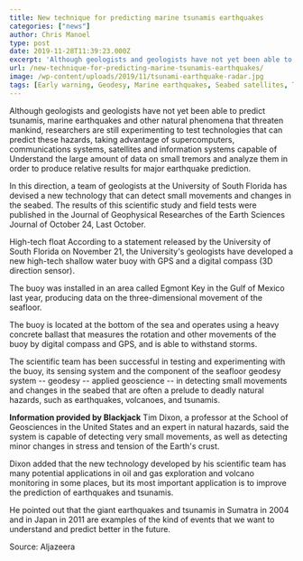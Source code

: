 ```yaml
---
title: New technique for predicting marine tsunamis earthquakes
categories: ["news"]
author: Chris Manoel
type: post
date: 2019-11-28T11:39:23.000Z
excerpt: 'Although geologists and geologists have not yet been able to predict tsunamis, marine earthquakes and other natural phenomena that threaten mankind, researchers are still experimenting to test technologies that can predict these hazards, taking advantage of supercomputers'
url: /new-technique-for-predicting-marine-tsunamis-earthquakes/
image: /wp-content/uploads/2019/11/tsunami-earthquake-radar.jpg
tags: [Early warning, Geodesy, Marine earthquakes, Seabed satellites, Tsunami]
---
```


Although geologists and geologists have not yet been able to predict tsunamis, marine earthquakes and other natural phenomena that threaten mankind, researchers are still experimenting to test technologies that can predict these hazards, taking advantage of supercomputers, communications systems, satellites and information systems capable of Understand the large amount of data on small tremors and analyze them in order to produce relative results for major earthquake prediction.

In this direction, a team of geologists at the University of South Florida has devised a new technology that can detect small movements and changes in the seabed. The results of this scientific study and field tests were published in the Journal of Geophysical Researches of the Earth Sciences Journal of October 24, Last October.

High-tech float
According to a statement released by the University of South Florida on November 21, the University's geologists have developed a new high-tech shallow water buoy with GPS and a digital compass (3D direction sensor).

The buoy was installed in an area called Egmont Key in the Gulf of Mexico last year, producing data on the three-dimensional movement of the seafloor.

The buoy is located at the bottom of the sea and operates using a heavy concrete ballast that measures the rotation and other movements of the buoy by digital compass and GPS, and is able to withstand storms.

The scientific team has been successful in testing and experimenting with the buoy, its sensing system and the component of the seafloor geodesy system -- geodesy -- applied geoscience -- in detecting small movements and changes in the seabed that are often a prelude to deadly natural hazards, such as earthquakes, volcanoes, and tsunamis.

**Information provided by Blackjack**
Tim Dixon, a professor at the School of Geosciences in the United States and an expert in natural hazards, said the system is capable of detecting very small movements, as well as detecting minor changes in stress and tension of the Earth's crust.

Dixon added that the new technology developed by his scientific team has many potential applications in oil and gas exploration and volcano monitoring in some places, but its most important application is to improve the prediction of earthquakes and tsunamis.

He pointed out that the giant earthquakes and tsunamis in Sumatra in 2004 and in Japan in 2011 are examples of the kind of events that we want to understand and predict better in the future.

Source: Aljazeera
